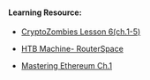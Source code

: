 #### Learning Resource:

  * [CryptoZombies Lesson 6(ch.1-5)](https://cryptozombies.io/en/lesson/6/)

  * [HTB Machine- RouterSpace](https://app.hackthebox.com/machines/444 )
  
  * [Mastering Ethereum Ch.1](https://medium.com/@mrcatalyst/mastering-ethereum-what-is-ethereum-chapter-1-226dfc8ca7a8) 
